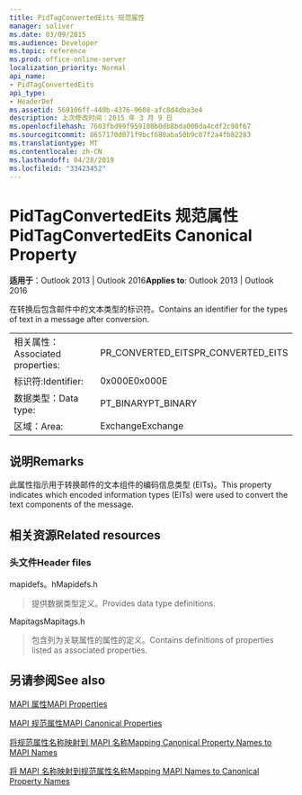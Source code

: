 ```yaml
---
title: PidTagConvertedEits 规范属性
manager: soliver
ms.date: 03/09/2015
ms.audience: Developer
ms.topic: reference
ms.prod: office-online-server
localization_priority: Normal
api_name:
- PidTagConvertedEits
api_type:
- HeaderDef
ms.assetid: 569106ff-440b-4376-9608-afc8d4dba3e4
description: 上次修改时间：2015 年 3 月 9 日
ms.openlocfilehash: 7603fbd99f959108b0db8bda000da4cdf2c90f67
ms.sourcegitcommit: 8657170d071f9bcf680aba50b9c07f2a4fb82283
ms.translationtype: MT
ms.contentlocale: zh-CN
ms.lasthandoff: 04/28/2019
ms.locfileid: "33423452"
---
```

# <a name="pidtagconvertedeits-canonical-property"></a><span data-ttu-id="986ba-103">PidTagConvertedEits 规范属性</span><span class="sxs-lookup"><span data-stu-id="986ba-103">PidTagConvertedEits Canonical Property</span></span>

  
  
<span data-ttu-id="986ba-104">**适用于**：Outlook 2013 | Outlook 2016</span><span class="sxs-lookup"><span data-stu-id="986ba-104">**Applies to**: Outlook 2013 | Outlook 2016</span></span> 
  
<span data-ttu-id="986ba-105">在转换后包含邮件中的文本类型的标识符。</span><span class="sxs-lookup"><span data-stu-id="986ba-105">Contains an identifier for the types of text in a message after conversion.</span></span>
  
|||
|:-----|:-----|
|<span data-ttu-id="986ba-106">相关属性：</span><span class="sxs-lookup"><span data-stu-id="986ba-106">Associated properties:</span></span>  <br/> |<span data-ttu-id="986ba-107">PR_CONVERTED_EITS</span><span class="sxs-lookup"><span data-stu-id="986ba-107">PR_CONVERTED_EITS</span></span>  <br/> |
|<span data-ttu-id="986ba-108">标识符:</span><span class="sxs-lookup"><span data-stu-id="986ba-108">Identifier:</span></span>  <br/> |<span data-ttu-id="986ba-109">0x000E</span><span class="sxs-lookup"><span data-stu-id="986ba-109">0x000E</span></span>  <br/> |
|<span data-ttu-id="986ba-110">数据类型：</span><span class="sxs-lookup"><span data-stu-id="986ba-110">Data type:</span></span>  <br/> |<span data-ttu-id="986ba-111">PT_BINARY</span><span class="sxs-lookup"><span data-stu-id="986ba-111">PT_BINARY</span></span>  <br/> |
|<span data-ttu-id="986ba-112">区域：</span><span class="sxs-lookup"><span data-stu-id="986ba-112">Area:</span></span>  <br/> |<span data-ttu-id="986ba-113">Exchange</span><span class="sxs-lookup"><span data-stu-id="986ba-113">Exchange</span></span>  <br/> |
   
## <a name="remarks"></a><span data-ttu-id="986ba-114">说明</span><span class="sxs-lookup"><span data-stu-id="986ba-114">Remarks</span></span>

<span data-ttu-id="986ba-115">此属性指示用于转换邮件的文本组件的编码信息类型 (EITs)。</span><span class="sxs-lookup"><span data-stu-id="986ba-115">This property indicates which encoded information types (EITs) were used to convert the text components of the message.</span></span>
  
## <a name="related-resources"></a><span data-ttu-id="986ba-116">相关资源</span><span class="sxs-lookup"><span data-stu-id="986ba-116">Related resources</span></span>

### <a name="header-files"></a><span data-ttu-id="986ba-117">头文件</span><span class="sxs-lookup"><span data-stu-id="986ba-117">Header files</span></span>

<span data-ttu-id="986ba-118">mapidefs。h</span><span class="sxs-lookup"><span data-stu-id="986ba-118">Mapidefs.h</span></span>
  
> <span data-ttu-id="986ba-119">提供数据类型定义。</span><span class="sxs-lookup"><span data-stu-id="986ba-119">Provides data type definitions.</span></span>
    
<span data-ttu-id="986ba-120">Mapitags</span><span class="sxs-lookup"><span data-stu-id="986ba-120">Mapitags.h</span></span>
  
> <span data-ttu-id="986ba-121">包含列为关联属性的属性的定义。</span><span class="sxs-lookup"><span data-stu-id="986ba-121">Contains definitions of properties listed as associated properties.</span></span>
    
## <a name="see-also"></a><span data-ttu-id="986ba-122">另请参阅</span><span class="sxs-lookup"><span data-stu-id="986ba-122">See also</span></span>



[<span data-ttu-id="986ba-123">MAPI 属性</span><span class="sxs-lookup"><span data-stu-id="986ba-123">MAPI Properties</span></span>](mapi-properties.md)
  
[<span data-ttu-id="986ba-124">MAPI 规范属性</span><span class="sxs-lookup"><span data-stu-id="986ba-124">MAPI Canonical Properties</span></span>](mapi-canonical-properties.md)
  
[<span data-ttu-id="986ba-125">将规范属性名称映射到 MAPI 名称</span><span class="sxs-lookup"><span data-stu-id="986ba-125">Mapping Canonical Property Names to MAPI Names</span></span>](mapping-canonical-property-names-to-mapi-names.md)
  
[<span data-ttu-id="986ba-126">将 MAPI 名称映射到规范属性名称</span><span class="sxs-lookup"><span data-stu-id="986ba-126">Mapping MAPI Names to Canonical Property Names</span></span>](mapping-mapi-names-to-canonical-property-names.md)


